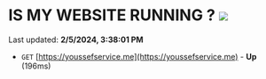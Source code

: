 # IS MY WEBSITE RUNNING ? [![](https://img.shields.io/static/v1?label=Sponsor&message=%E2%9D%A4&logo=GitHub&color=%23fe8e86)](https://github.com/sponsors/<username>)

Last updated: **2/5/2024, 3:38:01 PM**

- `GET` [https://youssefservice.me](https://youssefservice.me) - **Up** (196ms)
